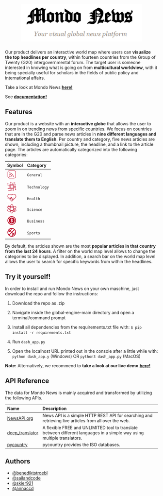 <H1 align="center">
    <img href="https://mondo-news.herokuapp.com/" src="https://github.com/Mondo-News/global-engine/blob/065deb89e18a021c6d171173a10e643657f7c806/assets/mondo-news_header.PNG?raw=true" width="400px">
</H1>
    
Our product delivers an interactive world map where users can **visualize the top headlines per country**, within fourteen countries from the Group of Twenty (G20) intergovernmental forum. The target user is someone interested in knowing what is going on from **multicultural worldview**, with it being specially useful for scholars in the fields of public policy and international affairs.

Take a look at Mondo News <a href="https://mondo-news.herokuapp.com/">**here!**</a>

See <a href="https://mondo-news.readthedocs.io/en/latest/">**documentation!**</a>

## Features

Our product is a website with an **interactive globe** that allows the user to zoom in on trending news from specific countries. 
We focus on countries that are in the G20 and parse news articles in **nine different languages and translate them to English**.
Per country and category, five news articles are shown, including a thumbnail picture, the headline, and a link to the article page.
The articles are automatically categorized into the following categories:

| Symbol    | Category | 
| :-------- | :------- |
| <img src="https://github.com/Mondo-News/global-engine/blob/main/data/pictures/general.png?raw=true" width="30px"> | `General` |
| <img src="https://github.com/Mondo-News/global-engine/blob/main/data/pictures/technology.png?raw=true" width="30px"> | `Technology` |
| <img src="https://github.com/Mondo-News/global-engine/blob/main/data/pictures/health.png?raw=true" width="30px"> | `Health` |
| <img src="https://github.com/Mondo-News/global-engine/blob/main/data/pictures/science.png?raw=true" width="30px"> | `Science` |
| <img src="https://github.com/Mondo-News/global-engine/blob/main/data/pictures/business.png?raw=true" width="30px"> | `Business` |
| <img src="https://github.com/Mondo-News/global-engine/blob/main/data/pictures/sports.png?raw=true" width="30px"> | `Sports` |

By default, the articles shown are the most **popular articles in that country from the last 24 hours**.
A filter on the world map level allows to change the categories to be displayed.
In addition, a search bar on the world map level allows the user to search for specific keywords from within the headlines.

## Try it yourself!
In order to install and run Mondo News on your own maschine, just download the repo and follow the instructions:
1. Download the repo as .zip
2. Navigate inside the global-engine-main directory and open a terminal/command prompt
3. Install all dependencies from the requirements.txt file with:
    `$ pip install -r requirements.txt`

4. Run `dash_app.py`
5. Open the localhost URL printed out in the console after a little while
 with: `python dash_app.y` (Windows) OR `python3 dash_app.py` (MacOS)
 
**Note:** Alternatively, we recommend to **take a look at our live demo** <a href="https://mondo-news.herokuapp.com/">**here!**</a>


  
## API Reference

The data for Mondo News is mainly acquired and transformed by utilizing the following APIs.

| Name     | Description                |
| :------- | :------------------------- |
| <a href="https://newsapi.org/">NewsAPI.org</a> | News API is a simple HTTP REST API for searching and retrieving live articles from all over the web. |
| <a href="https://deep-translator.readthedocs.io/en/latest/#">deep_translator</a> | A flexible FREE and UNLIMITED tool to translate between different languages in a simple way using multiple translators. |
| <a href="https://pypi.org/project/pycountry/">pycountry</a> | pycountry provides the ISO databases. |

  
## Authors

- [@benediktstroebl](https://www.github.com/@benediktstroebl)
- [@sailandcode](https://www.github.com/sailandcode)
- [@skier921](https://www.github.com/skier921)
- [@annaccd](https://www.github.com/@annaccd)

  
